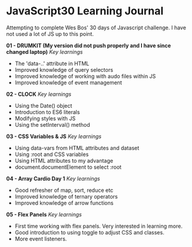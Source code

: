 # JavaScript30 Learning Journal

Attempting to complete Wes Bos' 30 days of Javascript challenge. I have not used a lot of JS up to this point.

**01 - DRUMKIT (My version did not push properly and I have since changed laptop)**
*Key learnings*

+ The 'data-..' attribute in HTML
+ Improved knowledge of query selectors
+ Improved knowledge of working with audo files within JS
+ Improved knowledge of event management

**02 - CLOCK**
*Key learnings*

+ Using the Date() object
+ Introduction to ES6 literals
+ Modifying styles with JS
+ Using the setInterval() method

**03 - CSS Variables & JS**
*Key learnings*

+ Using data-vars from HTML attributes and dataset
+ Using :root and CSS variables
+ Using HTML attributes to my advantage
+ document.documentElement to select :root

**04 - Array Cardio Day 1**
*Key learnings*

+ Good refresher of map, sort, reduce etc
+ Improved knowledge of ternary operators
+ Improved knowledge of arrow functions

**05 - Flex Panels**
*Key learnings*

+ First time working with flex panels. Very interested in learning more.
+ Good introduction to using toggle to adjust CSS and classes.
+ More event listeners. 

